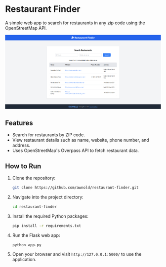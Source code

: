 # Restaurant Finder

A simple web app to search for restaurants in any zip code using the OpenStreetMap API.

![Example Screenshot](./example.png)

## Features
- Search for restaurants by ZIP code.
- View restaurant details such as name, website, phone number, and address.
- Uses OpenStreetMap's Overpass API to fetch restaurant data.

## How to Run
1. Clone the repository:
   ```bash
   git clone https://github.com/awnold/restaurant-finder.git
   ```

2. Navigate into the project directory:
   ```bash
   cd restaurant-finder
   ```

3. Install the required Python packages:
   ```bash
   pip install -r requirements.txt
   ```

4. Run the Flask web app:
   ```bash
   python app.py
   ```

5. Open your browser and visit `http://127.0.0.1:5000/` to use the application.
